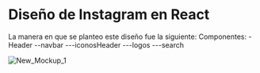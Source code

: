 # Diseño de Instagram en React
La manera en que se planteo este diseño fue la siguiente:
Componentes:
-Header
--navbar
---iconosHeader
---logos
---search


![New_Mockup_1](https://user-images.githubusercontent.com/61366649/143065216-d7a924d7-6e8f-490a-98f0-4d6d996c6756.png)
